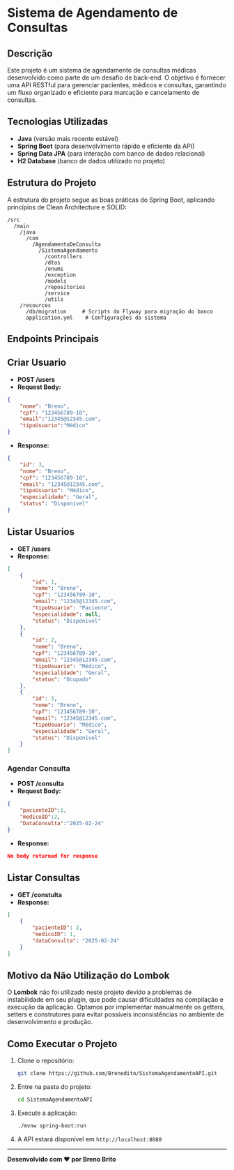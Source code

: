 # Sistema de Agendamento de Consultas

## Descrição

Este projeto é um sistema de agendamento de consultas médicas desenvolvido como parte de um desafio de back-end. O objetivo é fornecer uma API RESTful para gerenciar pacientes, médicos e consultas, garantindo um fluxo organizado e eficiente para marcação e cancelamento de consultas.

## Tecnologias Utilizadas

- **Java** (versão mais recente estável)
- **Spring Boot** (para desenvolvimento rápido e eficiente da API)
- **Spring Data JPA** (para interação com banco de dados relacional)
- **H2 Database** (banco de dados utilizado no projeto)
  
## Estrutura do Projeto

A estrutura do projeto segue as boas práticas do Spring Boot, aplicando princípios de Clean Architecture e SOLID:

```
/src
  /main
    /java
      /com
        /AgendamentoDeConsulta
          /SistemaAgendamento
            /controllers
            /dtos
            /enums
            /exception
            /models
            /repositories  
            /service    
            /utils  
    /resources
      /db/migration     # Scripts do Flyway para migração do banco
      application.yml    # Configurações do sistema
```

## Endpoints Principais

## **Criar Usuario**

- **POST /users**
- **Request Body:**
```json
{
	"nome": "Breno",
	"cpf": "123456789-10",
	"email":"12345@12345.com",
	"tipoUsuario":"Médico"
}
```
- **Response:**
```json
{
	"id": 3,
	"nome": "Breno",
	"cpf": "123456789-10",
	"email": "12345@12345.com",
	"tipoUsuario": "Médico",
	"especialidade": "Geral",
	"status": "Disponivel"
}
```

## **Listar Usuarios**

- **GET /users**
- **Response:**
```json
[
	{
		"id": 1,
		"nome": "Breno",
		"cpf": "123456789-10",
		"email": "12345@12345.com",
		"tipoUsuario": "Paciente",
		"especialidade": null,
		"status": "Disponivel"
	},
	{
		"id": 2,
		"nome": "Breno",
		"cpf": "123456789-10",
		"email": "12345@12345.com",
		"tipoUsuario": "Médico",
		"especialidade": "Geral",
		"status": "Ocupado"
	},
	{
		"id": 3,
		"nome": "Breno",
		"cpf": "123456789-10",
		"email": "12345@12345.com",
		"tipoUsuario": "Médico",
		"especialidade": "Geral",
		"status": "Disponivel"
	}
]
```

### **Agendar Consulta**
- **POST /consulta**
- **Request Body:**
```json
{
	"pacienteID":1,
	"medicoID":2,
	"DataConsulta":"2025-02-24"
}
```
- **Response:**
```json
No body returned for response
```

## **Listar Consultas**

- **GET /constulta**
- **Response:**
```json
[
	{
		"pacienteID": 2,
		"medicoID": 1,
		"dataConsulta": "2025-02-24"
	}
]
```


## Motivo da Não Utilização do Lombok

O **Lombok** não foi utilizado neste projeto devido a problemas de instabilidade em seu plugin, que pode causar dificuldades na compilação e execução da aplicação. Optamos por implementar manualmente os getters, 
setters e construtores para evitar possíveis inconsistências no ambiente de desenvolvimento e produção.

## Como Executar o Projeto

1. Clone o repositório:
   ```bash
   git clone https://github.com/Brenedito/SistemaAgendamentoAPI.git
   ```

2. Entre na pasta do projeto:
   ```bash
   cd SistemaAgendamentoAPI
   ```

4. Execute a aplicação:
   ```bash
   ./mvnw spring-boot:run
   ```

5. A API estará disponível em `http://localhost:8080`



---
**Desenvolvido com ❤️ por Breno Brito**

